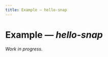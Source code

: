 ```yaml
---
title: Example — hello-snap
---
```



Example — _hello-snap_
======================

_Work in progress._
